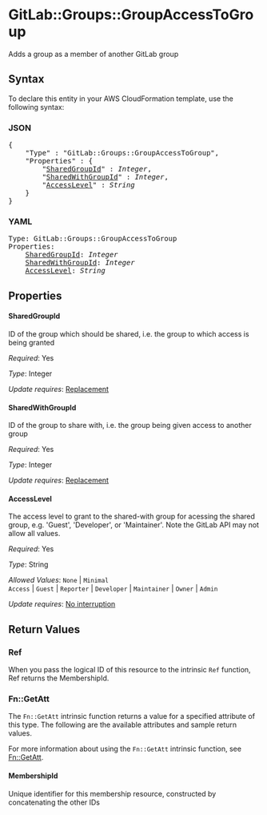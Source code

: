 # GitLab::Groups::GroupAccessToGroup

Adds a group as a member of another GitLab group

## Syntax

To declare this entity in your AWS CloudFormation template, use the following syntax:

### JSON

<pre>
{
    "Type" : "GitLab::Groups::GroupAccessToGroup",
    "Properties" : {
        "<a href="#sharedgroupid" title="SharedGroupId">SharedGroupId</a>" : <i>Integer</i>,
        "<a href="#sharedwithgroupid" title="SharedWithGroupId">SharedWithGroupId</a>" : <i>Integer</i>,
        "<a href="#accesslevel" title="AccessLevel">AccessLevel</a>" : <i>String</i>
    }
}
</pre>

### YAML

<pre>
Type: GitLab::Groups::GroupAccessToGroup
Properties:
    <a href="#sharedgroupid" title="SharedGroupId">SharedGroupId</a>: <i>Integer</i>
    <a href="#sharedwithgroupid" title="SharedWithGroupId">SharedWithGroupId</a>: <i>Integer</i>
    <a href="#accesslevel" title="AccessLevel">AccessLevel</a>: <i>String</i>
</pre>

## Properties

#### SharedGroupId

ID of the group which should be shared, i.e. the group to which access is being granted

_Required_: Yes

_Type_: Integer

_Update requires_: [Replacement](https://docs.aws.amazon.com/AWSCloudFormation/latest/UserGuide/using-cfn-updating-stacks-update-behaviors.html#update-replacement)

#### SharedWithGroupId

ID of the group to share with, i.e. the group being given access to another group

_Required_: Yes

_Type_: Integer

_Update requires_: [Replacement](https://docs.aws.amazon.com/AWSCloudFormation/latest/UserGuide/using-cfn-updating-stacks-update-behaviors.html#update-replacement)

#### AccessLevel

The access level to grant to the shared-with group for acessing the shared group, e.g. 'Guest', 'Developer', or 'Maintainer'. Note the GitLab API may not allow all values.

_Required_: Yes

_Type_: String

_Allowed Values_: <code>None</code> | <code>Minimal Access</code> | <code>Guest</code> | <code>Reporter</code> | <code>Developer</code> | <code>Maintainer</code> | <code>Owner</code> | <code>Admin</code>

_Update requires_: [No interruption](https://docs.aws.amazon.com/AWSCloudFormation/latest/UserGuide/using-cfn-updating-stacks-update-behaviors.html#update-no-interrupt)

## Return Values

### Ref

When you pass the logical ID of this resource to the intrinsic `Ref` function, Ref returns the MembershipId.

### Fn::GetAtt

The `Fn::GetAtt` intrinsic function returns a value for a specified attribute of this type. The following are the available attributes and sample return values.

For more information about using the `Fn::GetAtt` intrinsic function, see [Fn::GetAtt](https://docs.aws.amazon.com/AWSCloudFormation/latest/UserGuide/intrinsic-function-reference-getatt.html).

#### MembershipId

Unique identifier for this membership resource, constructed by concatenating the other IDs

